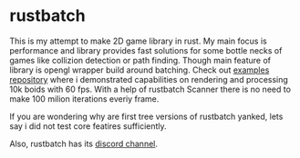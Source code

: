 # rustbatch

This is my attempt to make 2D game library in rust. My main focus is performance and library provides fast solutions for some bottle necks of games like collizion
detection or path finding. Though main feature of library is opengl wrapper build around batching. Check out [examples repository](https://github.com/jakubDoka/rustbatch_examples)
where i demonstrated capabilities on rendering and processing 10k boids with 60 fps. With a help of rustbatch Scanner there is no need to make 100 milion iterations everiy
frame.

If you are wondering why are first tree versions of rustbatch yanked, lets say i did not test core featires sufficiently.

Also, rustbatch has its [discord channel](https://discord.gg/QXpDcE).
